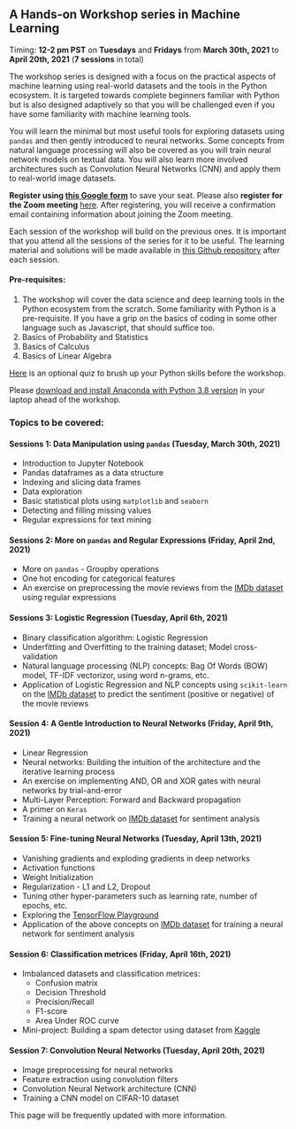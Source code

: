 ## A Hands-on Workshop series in Machine Learning 
Timing: **12-2 pm PST** on **Tuesdays** and **Fridays** from **March 30th, 2021** to **April 20th, 2021** (**7 sessions** in total)  

The workshop series is designed with a focus on the practical aspects of machine learning using real-world datasets and the tools in the Python ecosystem. It is targeted towards complete beginners familiar with Python but is also designed adaptively so that you will be challenged even if you have some familiarity with machine learning tools. 

You will learn the minimal but most useful tools for exploring datasets using `pandas` and then gently introduced to neural networks. Some concepts from natural language processing will also be covered as you will train neural network models on textual data. You will also learn more involved architectures such as Convolution Neural Networks (CNN) and apply them to real-world image datasets.

**Register using [this Google form](https://forms.gle/GWURZQd3MqPUjbvg8)** to save your seat. Please also **register for the Zoom meeting** [here](https://hmc-edu.zoom.us/meeting/register/tJAlc-isqzkvG9YRbSQ-t3GE-t-M82Q7E53x). After registering, you will receive a confirmation email containing information about joining the Zoom meeting. 

Each session of the workshop will build on the previous ones. It is important that you attend all the sessions of the series for it to be useful. The learning material and solutions will be made available in [this Github repository](https://github.com/AashitaK/A-Hands-on-Workshop-series-in-Machine-Learning) after each session.

#### Pre-requisites:
1. The workshop will cover the data science and deep learning tools in the Python ecosystem from the scratch. Some familiarity with Python is a pre-requisite. If you have a grip on the basics of coding in some other language such as Javascript, that should suffice too. 
2. Basics of Probability and Statistics
3. Basics of Calculus
4. Basics of Linear Algebra

[Here](https://forms.gle/k3sidBtcAikQziQU7) is an optional quiz to brush up your Python skills before the workshop.

Please [download and install Anaconda with Python 3.8 version](https://www.anaconda.com/products/individual#Downloads) in your laptop ahead of the workshop.  

### Topics to be covered:  

#### Sessions 1: Data Manipulation using `pandas` (Tuesday, March 30th, 2021)
* Introduction to Jupyter Notebook
* Pandas dataframes as a data structure
* Indexing and slicing data frames
* Data exploration 
* Basic statistical plots using `matplotlib` and `seaborn`
* Detecting and filling missing values
* Regular expressions for text mining

#### Sessions 2: More on `pandas` and Regular Expressions (Friday, April 2nd, 2021)
* More on `pandas` - Groupby operations
* One hot encoding for categorical features
* An exercise on preprocessing the movie reviews from the [IMDb dataset](https://www.kaggle.com/lakshmi25npathi/imdb-dataset-of-50k-movie-reviews) using regular expressions

#### Sessions 3: Logistic Regression (Tuesday, April 6th, 2021)
* Binary classification algorithm: Logistic Regression
* Underfitting and Overfitting to the training dataset; Model cross-validation
* Natural language processing (NLP) concepts: Bag Of Words (BOW) model, TF-IDF vectorizor, using word n-grams, etc.
* Application of Logistic Regression and NLP concepts using `scikit-learn` on the [IMDb dataset](https://www.kaggle.com/lakshmi25npathi/imdb-dataset-of-50k-movie-reviews) to predict the sentiment (positive or negative) of the movie reviews

#### Session 4: A Gentle Introduction to Neural Networks (Friday, April 9th, 2021)
* Linear Regression
* Neural networks: Building the intuition of the architecture and the iterative learning process  
* An exercise on implementing AND, OR and XOR gates with neural networks by trial-and-error
* Multi-Layer Perception: Forward and Backward propagation
* A primer on `Keras`
* Training a neural network on [IMDb dataset](https://www.kaggle.com/lakshmi25npathi/imdb-dataset-of-50k-movie-reviews) for sentiment analysis
 
#### Session 5: Fine-tuning Neural Networks (Tuesday, April 13th, 2021)
* Vanishing gradients and exploding gradients in deep networks
* Activation functions 
* Weight Initialization
* Regularization - L1 and L2, Dropout
* Tuning other hyper-parameters such as learning rate, number of epochs, etc.
* Exploring the [TensorFlow Playground](https://playground.tensorflow.org/)
* Application of the above concepts on [IMDb dataset](https://www.kaggle.com/lakshmi25npathi/imdb-dataset-of-50k-movie-reviews) for training a neural network for sentiment analysis

#### Session 6: Classification metrices (Friday, April 16th, 2021)
* Imbalanced datasets and classification metrices:
    * Confusion matrix
    * Decision Threshold
    * Precision/Recall
    * F1-score
    * Area Under ROC curve 
* Mini-project: Building a spam detector using dataset from [Kaggle](https://www.kaggle.com)

#### Session 7: Convolution Neural Networks (Tuesday, April 20th, 2021)
* Image preprocessing for neural networks
* Feature extraction using convolution filters
* Convolution Neural Network architecture (CNN)
* Training a CNN model on CIFAR-10 dataset

This page will be frequently updated with more information.
